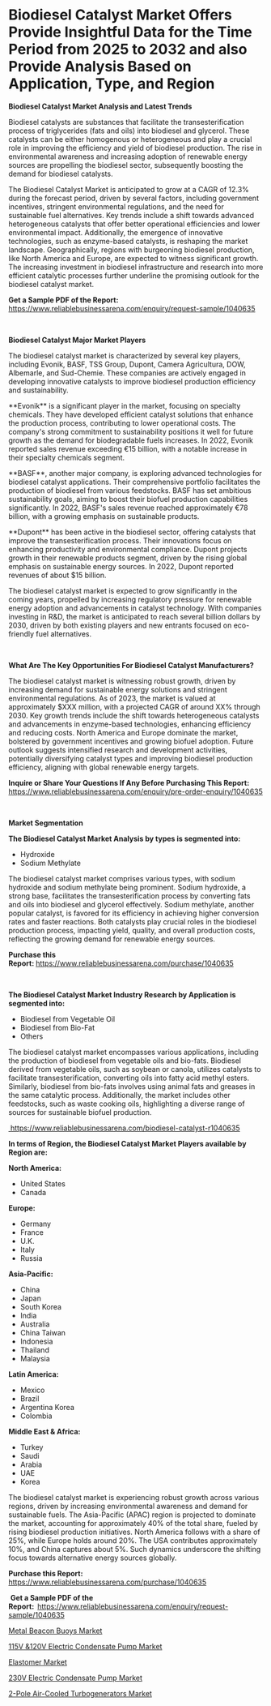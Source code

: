 <p><h1>Biodiesel Catalyst Market Offers Provide Insightful Data for the Time Period from 2025 to 2032 and also Provide Analysis Based on Application, Type, and Region</h1></p><p><strong>Biodiesel Catalyst Market Analysis and Latest Trends</strong></p>
<p><p>Biodiesel catalysts are substances that facilitate the transesterification process of triglycerides (fats and oils) into biodiesel and glycerol. These catalysts can be either homogenous or heterogeneous and play a crucial role in improving the efficiency and yield of biodiesel production. The rise in environmental awareness and increasing adoption of renewable energy sources are propelling the biodiesel sector, subsequently boosting the demand for biodiesel catalysts.</p><p>The Biodiesel Catalyst Market is anticipated to grow at a CAGR of 12.3% during the forecast period, driven by several factors, including government incentives, stringent environmental regulations, and the need for sustainable fuel alternatives. Key trends include a shift towards advanced heterogeneous catalysts that offer better operational efficiencies and lower environmental impact. Additionally, the emergence of innovative technologies, such as enzyme-based catalysts, is reshaping the market landscape. Geographically, regions with burgeoning biodiesel production, like North America and Europe, are expected to witness significant growth. The increasing investment in biodiesel infrastructure and research into more efficient catalytic processes further underline the promising outlook for the biodiesel catalyst market.</p></p>
<p><strong>Get a Sample PDF of the Report:&nbsp;</strong> <a href="https://www.reliablebusinessarena.com/enquiry/request-sample/1040635?utm_campaign=3186&utm_medium=2&utm_source=Github&utm_content=ia&utm_term=01042025&utm_id=biodiesel-catalyst">https://www.reliablebusinessarena.com/enquiry/request-sample/1040635</a></p>
<p>&nbsp;</p>
<p><strong>Biodiesel Catalyst Major Market Players</strong></p>
<p><p>The biodiesel catalyst market is characterized by several key players, including Evonik, BASF, TSS Group, Dupont, Camera Agricultura, DOW, Albemarle, and Sud-Chemie. These companies are actively engaged in developing innovative catalysts to improve biodiesel production efficiency and sustainability.</p><p>**Evonik** is a significant player in the market, focusing on specialty chemicals. They have developed efficient catalyst solutions that enhance the production process, contributing to lower operational costs. The company's strong commitment to sustainability positions it well for future growth as the demand for biodegradable fuels increases. In 2022, Evonik reported sales revenue exceeding €15 billion, with a notable increase in their specialty chemicals segment.</p><p>**BASF**, another major company, is exploring advanced technologies for biodiesel catalyst applications. Their comprehensive portfolio facilitates the production of biodiesel from various feedstocks. BASF has set ambitious sustainability goals, aiming to boost their biofuel production capabilities significantly. In 2022, BASF's sales revenue reached approximately €78 billion, with a growing emphasis on sustainable products.</p><p>**Dupont** has been active in the biodiesel sector, offering catalysts that improve the transesterification process. Their innovations focus on enhancing productivity and environmental compliance. Dupont projects growth in their renewable products segment, driven by the rising global emphasis on sustainable energy sources. In 2022, Dupont reported revenues of about $15 billion.</p><p>The biodiesel catalyst market is expected to grow significantly in the coming years, propelled by increasing regulatory pressure for renewable energy adoption and advancements in catalyst technology. With companies investing in R&D, the market is anticipated to reach several billion dollars by 2030, driven by both existing players and new entrants focused on eco-friendly fuel alternatives.</p></p>
<p>&nbsp;</p>
<p><strong>What Are The Key Opportunities For Biodiesel Catalyst Manufacturers?</strong></p>
<p><p>The biodiesel catalyst market is witnessing robust growth, driven by increasing demand for sustainable energy solutions and stringent environmental regulations. As of 2023, the market is valued at approximately $XXX million, with a projected CAGR of around XX% through 2030. Key growth trends include the shift towards heterogeneous catalysts and advancements in enzyme-based technologies, enhancing efficiency and reducing costs. North America and Europe dominate the market, bolstered by government incentives and growing biofuel adoption. Future outlook suggests intensified research and development activities, potentially diversifying catalyst types and improving biodiesel production efficiency, aligning with global renewable energy targets.</p></p>
<p><strong>Inquire or Share Your Questions If Any Before Purchasing This Report:</strong> <a href="https://www.reliablebusinessarena.com/enquiry/pre-order-enquiry/1040635?utm_campaign=3186&utm_medium=2&utm_source=Github&utm_content=ia&utm_term=01042025&utm_id=biodiesel-catalyst">https://www.reliablebusinessarena.com/enquiry/pre-order-enquiry/1040635</a></p>
<p>&nbsp;</p>
<p><strong>Market Segmentation</strong></p>
<p><strong>The Biodiesel Catalyst Market Analysis by types is segmented into:</strong></p>
<p><ul><li>Hydroxide</li><li>Sodium Methylate</li></ul></p>
<p><p>The biodiesel catalyst market comprises various types, with sodium hydroxide and sodium methylate being prominent. Sodium hydroxide, a strong base, facilitates the transesterification process by converting fats and oils into biodiesel and glycerol effectively. Sodium methylate, another popular catalyst, is favored for its efficiency in achieving higher conversion rates and faster reactions. Both catalysts play crucial roles in the biodiesel production process, impacting yield, quality, and overall production costs, reflecting the growing demand for renewable energy sources.</p></p>
<p><strong>Purchase this Report:&nbsp;</strong><a href="https://www.reliablebusinessarena.com/purchase/1040635?utm_campaign=3186&utm_medium=2&utm_source=Github&utm_content=ia&utm_term=01042025&utm_id=biodiesel-catalyst">https://www.reliablebusinessarena.com/purchase/1040635</a></p>
<p>&nbsp;</p>
<p><strong>The Biodiesel Catalyst Market Industry Research by Application is segmented into:</strong></p>
<p><ul><li>Biodiesel from Vegetable Oil</li><li>Biodiesel from Bio-Fat</li><li>Others</li></ul></p>
<p><p>The biodiesel catalyst market encompasses various applications, including the production of biodiesel from vegetable oils and bio-fats. Biodiesel derived from vegetable oils, such as soybean or canola, utilizes catalysts to facilitate transesterification, converting oils into fatty acid methyl esters. Similarly, biodiesel from bio-fats involves using animal fats and greases in the same catalytic process. Additionally, the market includes other feedstocks, such as waste cooking oils, highlighting a diverse range of sources for sustainable biofuel production.</p></p>
<p><a href="https://www.reliablebusinessarena.com/biodiesel-catalyst-r1040635?utm_campaign=3186&utm_medium=2&utm_source=Github&utm_content=ia&utm_term=01042025&utm_id=biodiesel-catalyst">&nbsp;https://www.reliablebusinessarena.com/biodiesel-catalyst-r1040635</a></p>
<p><strong>In terms of Region, the Biodiesel Catalyst Market Players available by Region are:</strong></p>
<p>
    <p> <strong> North America: </strong>
        <ul>
            <li>United States</li>
            <li>Canada</li>
        </ul>
        </p> 
    <p> <strong> Europe: </strong>
        <ul>
            <li>Germany</li>
            <li>France</li>
            <li>U.K.</li>
            <li>Italy</li>
            <li>Russia</li>
        </ul>
        </p> 
    <p> <strong> Asia-Pacific: </strong>
        <ul>
            <li>China</li>
            <li>Japan</li>
            <li>South Korea</li>
            <li>India</li>
            <li>Australia</li>
            <li>China Taiwan</li>
            <li>Indonesia</li>
            <li>Thailand</li>
            <li>Malaysia</li>
        </ul>
        </p> 
    <p> <strong> Latin America: </strong>
        <ul>
            <li>Mexico</li>
            <li>Brazil</li>
            <li>Argentina Korea</li>
            <li>Colombia</li>
        </ul>
        </p> 
    <p> <strong> Middle East & Africa: </strong>
        <ul>
            <li>Turkey</li>
            <li>Saudi</li>
            <li>Arabia</li>
            <li>UAE</li>
            <li>Korea</li>
        </ul>
    </p>
    </p>
<p><p>The biodiesel catalyst market is experiencing robust growth across various regions, driven by increasing environmental awareness and demand for sustainable fuels. The Asia-Pacific (APAC) region is projected to dominate the market, accounting for approximately 40% of the total share, fueled by rising biodiesel production initiatives. North America follows with a share of 25%, while Europe holds around 20%. The USA contributes approximately 10%, and China captures about 5%. Such dynamics underscore the shifting focus towards alternative energy sources globally.</p></p>
<p><strong>Purchase this Report: </strong><a href="https://www.reliablebusinessarena.com/purchase/1040635?utm_campaign=3186&utm_medium=2&utm_source=Github&utm_content=ia&utm_term=01042025&utm_id=biodiesel-catalyst">https://www.reliablebusinessarena.com/purchase/1040635</a></p>
<p>&nbsp;<strong>Get a Sample PDF of the Report:&nbsp;&nbsp;</strong><a href="https://www.reliablebusinessarena.com/enquiry/request-sample/1040635?utm_campaign=3186&utm_medium=2&utm_source=Github&utm_content=ia&utm_term=01042025&utm_id=biodiesel-catalyst">https://www.reliablebusinessarena.com/enquiry/request-sample/1040635</a></p>
<p><strong></strong></p>
<p><p><a href="https://www.linkedin.com/pulse/metal-beacon-buoys-market-analysis-from-2025-2032-projected-uatcf?utm_campaign=3186&utm_medium=2&utm_source=Github&utm_content=ia&utm_term=01042025&utm_id=biodiesel-catalyst">Metal Beacon Buoys Market</a></p><p><a href="https://www.linkedin.com/pulse/115v-120v-electric-condensate-pump-market-forecast-2025-2032-vxtxf?utm_campaign=3186&utm_medium=2&utm_source=Github&utm_content=ia&utm_term=01042025&utm_id=biodiesel-catalyst">115V &120V Electric Condensate Pump Market</a></p><p><a href="https://github.com/lizonbochil23/Market-Research-Report-List-1/blob/main/elastomer-market.md?utm_campaign=3186&utm_medium=2&utm_source=Github&utm_content=ia&utm_term=01042025&utm_id=biodiesel-catalyst">Elastomer Market</a></p><p><a href="https://www.linkedin.com/pulse/230v-electric-condensate-pump-market-projections-2025-2032-nnqrf?utm_campaign=3186&utm_medium=2&utm_source=Github&utm_content=ia&utm_term=01042025&utm_id=biodiesel-catalyst">230V Electric Condensate Pump Market</a></p><p><a href="https://www.linkedin.com/pulse/regulatory-landscape-its-influence-global-2-pole-air-cooled-jsynf?utm_campaign=3186&utm_medium=2&utm_source=Github&utm_content=ia&utm_term=01042025&utm_id=biodiesel-catalyst">2-Pole Air-Cooled Turbogenerators Market</a></p></p>